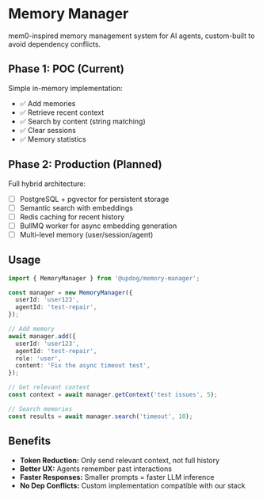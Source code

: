 # Memory Manager

mem0-inspired memory management system for AI agents, custom-built to avoid
dependency conflicts.

## Phase 1: POC (Current)

Simple in-memory implementation:

- ✅ Add memories
- ✅ Retrieve recent context
- ✅ Search by content (string matching)
- ✅ Clear sessions
- ✅ Memory statistics

## Phase 2: Production (Planned)

Full hybrid architecture:

- [ ] PostgreSQL + pgvector for persistent storage
- [ ] Semantic search with embeddings
- [ ] Redis caching for recent history
- [ ] BullMQ worker for async embedding generation
- [ ] Multi-level memory (user/session/agent)

## Usage

```typescript
import { MemoryManager } from '@updog/memory-manager';

const manager = new MemoryManager({
  userId: 'user123',
  agentId: 'test-repair',
});

// Add memory
await manager.add({
  userId: 'user123',
  agentId: 'test-repair',
  role: 'user',
  content: 'Fix the async timeout test',
});

// Get relevant context
const context = await manager.getContext('test issues', 5);

// Search memories
const results = await manager.search('timeout', 10);
```

## Benefits

- **Token Reduction:** Only send relevant context, not full history
- **Better UX:** Agents remember past interactions
- **Faster Responses:** Smaller prompts = faster LLM inference
- **No Dep Conflicts:** Custom implementation compatible with our stack
